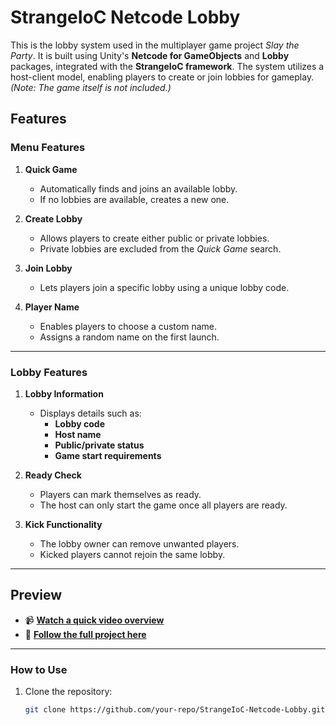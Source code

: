# **StrangeIoC Netcode Lobby**

This is the lobby system used in the multiplayer game project *Slay the Party*. It is built using Unity's **Netcode for GameObjects** and **Lobby** packages, integrated with the **StrangeIoC framework**. The system utilizes a host-client model, enabling players to create or join lobbies for gameplay. *(Note: The game itself is not included.)*

## **Features**

### **Menu Features**
1. **Quick Game**  
   - Automatically finds and joins an available lobby.  
   - If no lobbies are available, creates a new one.  

2. **Create Lobby**  
   - Allows players to create either public or private lobbies.  
   - Private lobbies are excluded from the *Quick Game* search.  

3. **Join Lobby**  
   - Lets players join a specific lobby using a unique lobby code.  

4. **Player Name**  
   - Enables players to choose a custom name.  
   - Assigns a random name on the first launch.

---

### **Lobby Features**
1. **Lobby Information**  
   - Displays details such as:
     - **Lobby code**
     - **Host name**
     - **Public/private status**
     - **Game start requirements**  

2. **Ready Check**  
   - Players can mark themselves as ready.  
   - The host can only start the game once all players are ready.

3. **Kick Functionality**  
   - The lobby owner can remove unwanted players.  
   - Kicked players cannot rejoin the same lobby.

---

## **Preview**

- 📹 **[Watch a quick video overview](https://www.youtube.com/watch?v=Aw7e6vfr9uM)**  
- 📂 **[Follow the full project here](https://www.youtube.com/@ozgrsrgz)**  

---

### **How to Use**
1. Clone the repository:
   ```bash
   git clone https://github.com/your-repo/StrangeIoC-Netcode-Lobby.git

